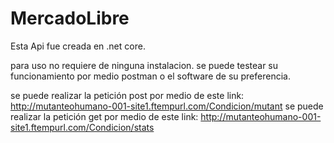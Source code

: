 # MercadoLibre
Esta Api fue creada en .net core.

para uso no requiere de ninguna instalacion.
se puede testear su funcionamiento por medio postman o el software de su preferencia.

se puede realizar la petición post por medio de este link:
http://mutanteohumano-001-site1.ftempurl.com/Condicion/mutant
se puede realizar la petición get por medio de este link:
http://mutanteohumano-001-site1.ftempurl.com/Condicion/stats
